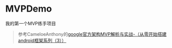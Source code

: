 # MVPDemo
我的第一个MVP练手项目
>参考CameloeAnthony的[google官方架构MVP解析与实战-（从零开始搭建android框架系列（3））](http://www.jianshu.com/p/569ab68da482)
